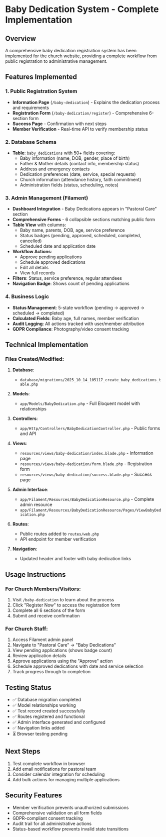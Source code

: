 # Baby Dedication System - Complete Implementation

## Overview
A comprehensive baby dedication registration system has been implemented for the church website, providing a complete workflow from public registration to administrative management.

## Features Implemented

### 1. Public Registration System
- **Information Page** (`/baby-dedication`) - Explains the dedication process and requirements
- **Registration Form** (`/baby-dedication/register`) - Comprehensive 6-section form
- **Success Page** - Confirmation with next steps
- **Member Verification** - Real-time API to verify membership status

### 2. Database Schema
- **Table**: `baby_dedications` with 50+ fields covering:
  - Baby information (name, DOB, gender, place of birth)
  - Father & Mother details (contact info, membership status)
  - Address and emergency contacts
  - Dedication preferences (date, service, special requests)
  - Church information (attendance history, faith commitment)
  - Administration fields (status, scheduling, notes)

### 3. Admin Management (Filament)
- **Dashboard Integration** - Baby Dedications appears in "Pastoral Care" section
- **Comprehensive Forms** - 6 collapsible sections matching public form
- **Table View** with columns:
  - Baby name, parents, DOB, age, service preference
  - Status badges (pending, approved, scheduled, completed, cancelled)
  - Scheduled date and application date
- **Workflow Actions**:
  - Approve pending applications
  - Schedule approved dedications
  - Edit all details
  - View full records
- **Filters**: Status, service preference, regular attendees
- **Navigation Badge**: Shows count of pending applications

### 4. Business Logic
- **Status Management**: 5-state workflow (pending → approved → scheduled → completed)
- **Calculated Fields**: Baby age, full names, member verification
- **Audit Logging**: All actions tracked with user/member attribution
- **GDPR Compliance**: Photography/video consent tracking

## Technical Implementation

### Files Created/Modified:
1. **Database**:
   - `database/migrations/2025_10_14_105117_create_baby_dedications_table.php`

2. **Models**:
   - `app/Models/BabyDedication.php` - Full Eloquent model with relationships

3. **Controllers**:
   - `app/Http/Controllers/BabyDedicationController.php` - Public forms and API

4. **Views**:
   - `resources/views/baby-dedication/index.blade.php` - Information page
   - `resources/views/baby-dedication/form.blade.php` - Registration form
   - `resources/views/baby-dedication/success.blade.php` - Success page

5. **Admin Interface**:
   - `app/Filament/Resources/BabyDedicationResource.php` - Complete admin resource
   - `app/Filament/Resources/BabyDedicationResource/Pages/ViewBabyDedication.php`

6. **Routes**:
   - Public routes added to `routes/web.php`
   - API endpoint for member verification

7. **Navigation**:
   - Updated header and footer with baby dedication links

## Usage Instructions

### For Church Members/Visitors:
1. Visit `/baby-dedication` to learn about the process
2. Click "Register Now" to access the registration form
3. Complete all 6 sections of the form
4. Submit and receive confirmation

### For Church Staff:
1. Access Filament admin panel
2. Navigate to "Pastoral Care" → "Baby Dedications"
3. View pending applications (shows badge count)
4. Review application details
5. Approve applications using the "Approve" action
6. Schedule approved dedications with date and service selection
7. Track progress through to completion

## Testing Status
- ✅ Database migration completed
- ✅ Model relationships working
- ✅ Test record created successfully
- ✅ Routes registered and functional
- ✅ Admin interface generated and configured
- ✅ Navigation links added
- ⏳ Browser testing pending

## Next Steps
1. Test complete workflow in browser
2. Add email notifications for pastoral team
3. Consider calendar integration for scheduling
4. Add bulk actions for managing multiple applications

## Security Features
- Member verification prevents unauthorized submissions
- Comprehensive validation on all form fields
- GDPR-compliant consent tracking
- Audit trail for all administrative actions
- Status-based workflow prevents invalid state transitions
